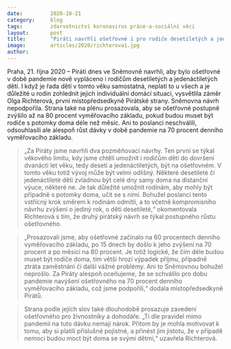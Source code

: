 ```yaml
---
date:         2020-10-21
category:     blog
tags:         zdarvotnictví koronavirus práce-a-sociální věci
layout:       post
title:        "Piráti navrhli ošetřovné i pro rodiče desetiletých a jedenáctiletých dětí. Podpořili také jeho navýšení na 70 procent"
image:        articles/2020/richterova1.jpg
author:       
--- 
```


 

Praha, 21. října 2020 – Piráti dnes ve Sněmovně navrhli, aby bylo ošetřovné v době pandemie nově vypláceno i rodičům desetiletých a jedenáctiletých dětí. I když je řada dětí v tomto věku samostatná, neplatí to u všech a je důležité u rodin zohlednit jejich individuální domácí situaci, vysvětlila záměr Olga Richterová, první místopředsedkyně Pirátské strany. Sněmovna návrh nepodpořila. Strana také na plénu prosazovala, aby se ošetřovné postupně zvýšilo až na 80 procent vyměřovacího základu, pokud budou muset být rodiče s potomky doma déle než měsíc. Ani to poslanci neschválili, odsouhlasili ale alespoň růst dávky v době pandemie na 70 procent denního vyměřovacího základu.

> „Za Piráty jsme navrhli dva pozměňovací návrhy. Ten první se týkal věkového limitu, kdy jsme chtěli umožnit i rodičům dětí do dovršení dvanácti let věku, tedy deseti a jedenáctiletých, být na ošetřovném. V tomto věku totiž vývoj může být velmi odlišný. Některé desetileté či jedenáctileté děti zvládnou být celé dny samy doma na distanční výuce, některé ne. Je tak důležité umožnit rodinám, aby mohly být případně s potomky doma, učit se s nimi. Bohužel poslanci tento vstřícný krok směrem k rodinám odmítli, a to včetně kompromisního návrhu zvýšení o jediný rok, o děti desetileté,“ okomentovala Richterová s tím, že druhý pirátský návrh se týkal postupného růstu ošetřovného. 

> „Prosazovali jsme, aby ošetřovné začínalo na 60 procentech denního vyměřovacího základu, po 15 dnech by došlo k jeho zvýšení na 70 procent a po měsíci na 80 procent. Je totiž logické, že čím déle budou muset být rodiče doma, tím větší hrozí výpadek příjmu, případně ztráta zaměstnání či další vážné problémy. Ani to Sněmovnou bohužel neprošlo. Za Piráty alespoň oceňujeme, že se schválilo pro dobu pandemie navýšení ošetřovného na 70 procent denního vyměřovacího základu, což jsme podpořili,“ dodala místopředsedkyně Pirátů. 

> Strana podle jejích slov také dlouhodobě prosazuje zavedení ošetřovného pro živnostníky a dohodáře. „Ti dle pravidel mimo pandemii na tuto dávku nemají nárok. Přitom by je mohla motivovat k tomu, aby si platili příslušné pojistné, a přinést jim jistotu, že v případě nemoci budou moct být doma se svými dětmi,“ uzavřela Richterová.

 
